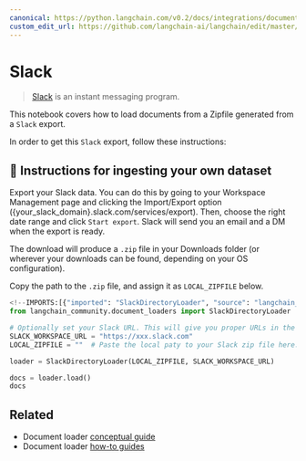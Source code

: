```yaml
---
canonical: https://python.langchain.com/v0.2/docs/integrations/document_loaders/slack/
custom_edit_url: https://github.com/langchain-ai/langchain/edit/master/docs/docs/integrations/document_loaders/slack.ipynb
---
```


# Slack

>[Slack](https://slack.com/) is an instant messaging program.

This notebook covers how to load documents from a Zipfile generated from a `Slack` export.

In order to get this `Slack` export, follow these instructions:

## 🧑 Instructions for ingesting your own dataset

Export your Slack data. You can do this by going to your Workspace Management page and clicking the Import/Export option ({your_slack_domain}.slack.com/services/export). Then, choose the right date range and click `Start export`. Slack will send you an email and a DM when the export is ready.

The download will produce a `.zip` file in your Downloads folder (or wherever your downloads can be found, depending on your OS configuration).

Copy the path to the `.zip` file, and assign it as `LOCAL_ZIPFILE` below.


```python
<!--IMPORTS:[{"imported": "SlackDirectoryLoader", "source": "langchain_community.document_loaders", "docs": "https://api.python.langchain.com/en/latest/document_loaders/langchain_community.document_loaders.slack_directory.SlackDirectoryLoader.html", "title": "Slack"}]-->
from langchain_community.document_loaders import SlackDirectoryLoader
```


```python
# Optionally set your Slack URL. This will give you proper URLs in the docs sources.
SLACK_WORKSPACE_URL = "https://xxx.slack.com"
LOCAL_ZIPFILE = ""  # Paste the local paty to your Slack zip file here.

loader = SlackDirectoryLoader(LOCAL_ZIPFILE, SLACK_WORKSPACE_URL)
```


```python
docs = loader.load()
docs
```


## Related

- Document loader [conceptual guide](/docs/concepts/#document-loaders)
- Document loader [how-to guides](/docs/how_to/#document-loaders)